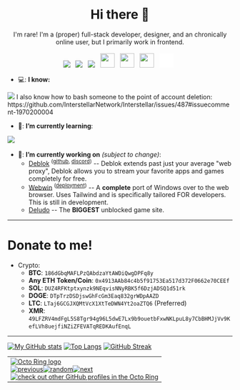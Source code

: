 <p align="center">
  <center>
<h1 align="center">Hi there 👋</h2>
    <p align="center">
I'm rare! I'm a (proper) full-stack developer, designer, and an chronically online user, but I primarily work in frontend.<br><br>
      <a href="https://discord.com/users/1129545353717366884"><img src="https://cdn.simpleicons.org/discord" height="32"></a>&nbsp;&nbsp;
      <a href="https://github.com/uhidontkno"><img src="https://cdn.simpleicons.org/github/white/white" height="32"></a>&nbsp;&nbsp;
      <a href="https://twitter.com/rare1k1"><img src="https://cdn.simpleicons.org/x/white/white" height="32"></a>&nbsp;&nbsp;
      <a href="https://t.me/rare1k"><img height="32" width="32" src="https://cdn.simpleicons.org/telegram" /></a>&nbsp;&nbsp;
      <a href="mailto:hi@rare1k.dev"><img height="32" width="32" src="https://cdn.simpleicons.org/gmail" /></a>&nbsp;&nbsp;
      <a href="https://steamcommunity.com/profiles/76561199096653872"><img height="32" width="32" src="https://cdn.simpleicons.org/steam/white/white" /></a>&nbsp;&nbsp;
      <a href="https://rare1k.dev"><img height="32" width="32" src="https://raw.githubusercontent.com/uhidontkno/uhidontkno/main/website.svg" /></a>&nbsp;&nbsp;  
      </p>
  </center>
</p>

- 💻: **I know:** <br>
<img src="https://skillicons.dev/icons?i=,html,css,javascript,typescript,nodejs,python,cs,tailwind,,cloudflare,linux,docker,git,bun,bash&perline=9">
I also know how to bash someone to the point of account deletion: https://github.com/InterstellarNetwork/Interstellar/issues/487#issuecomment-1970200004

- 🌱: **I’m currently learning**: <br>
<img src="https://skillicons.dev/icons?i=,rust&perline=8">

- 🔭: **I’m currently working on** _(subject to change)_:
  - [Deblok](https://deblok.me) <sup>([github](https://github.com/Deblok-Workshop), [discord](https://discord.gg/surfskip))</sup> -- Deblok extends past just your average "web proxy", Deblok allows you to stream your favorite apps and games completely for free.
  - [Webwin](https://github.com/Deblok-Workshop/Webwin) <sup>([deployment](https://webwin.pages.dev))</sup> -- A **complete** port of Windows over to the web browser. Uses Tailwind and is specifically tailored FOR developers. This is still in development.
  - [Deludo](https://github.com/Deblok-Workshop/) -- The **BIGGEST** unblocked game site. 
  

----

# Donate to me!

* Crypto:
   - **BTC**: `186dGbqMAFLPzQAbdzaYtAWDiQwgDPFq8y`
   - **Any ETH Token/Coin**: `0x4913AAb84c4b5f91753Ea517d372F0662e70CEEf`
   - **SOL**: `DUZ4RFKtptxynzk9NEqvisNNyRBK5f6DzjADSQ1d51rk`
   - **DOGE**: `DTpTrzDSDjswGhFcGm3Eaq832grWDpAAZD`
   - **LTC**: `LTaj6GCGJXQMtVcX1XtTeDWN4Yt2oaZTQ6` (Preferred)
   - **XMR**: `49LFZRV4mdFgL5S8Tgr94g96L5dwE7Lx9b9ouetbFxwNKLpuL8y7CbBHMJjVv9KefLVh8uejfiNZiZFEVATqREDKAufEnqL`

------

[![My GitHub stats](https://github-readme-stats.vercel.app/api?username=uhidontkno&theme=transparent&show_icons=true&include_all_commits=true&hide_border=true)](https://github.com/anuraghazra/github-readme-stats)
[![Top Langs](https://github-readme-stats.vercel.app/api/top-langs/?username=uhidontkno&layout=compact&theme=transparent&hide_border=true&size_weight=0.5&count_weight=0.5)](https://github.com/anuraghazra/github-readme-stats)
[![GitHub Streak](https://streak-stats.demolab.com?user=uhidontkno&theme=transparent&hide_border=true&hide_total_contributions=true)](https://git.io/streak-stats)
<!--
**uhidontkno/uhidontkno** is a ✨ _special_ ✨ repository because its `README.md` (this file) appears on your GitHub profile.

Here are some ideas to get you started:

- 🔭 I’m currently working on ...
- 🌱 I’m currently learning ...
- 👯 I’m looking to collaborate on ...
- 🤔 I’m looking for help with ...
- 💬 Ask me about ...
- 📫 How to reach me: ...
- 😄 Pronouns: ...
- ⚡ Fun fact: ...
-->




<table><tbody><tr><td><a href="https://octo-ring.com/"><img src="https://octo-ring.com/static/img/widget/top.png" width="99%" alt="Octo Ring logo" align="top"></a><br><a href="https://octo-ring.com/p/uhidontkno/prev"><img src="https://octo-ring.com/static/img/widget/prev.png" width="33%" alt="previous" align="top" title="previous profile"></a><a href="https://octo-ring.com/p/uhidontkno/random"><img src="https://octo-ring.com/static/img/widget/random.png" width="33%" alt="random" align="top" title="random profile"></a><a href="https://octo-ring.com/p/uhidontkno/next"><img src="https://octo-ring.com/static/img/widget/next.png" width="33%" alt="next" align="top" title="next profile"></a><br><a href="https://octo-ring.com/"><img src="https://octo-ring.com/static/img/widget/bottom.png" width="99%" alt="check out other GitHub profiles in the Octo Ring" align="top"></a></td></tr></tbody></table>
